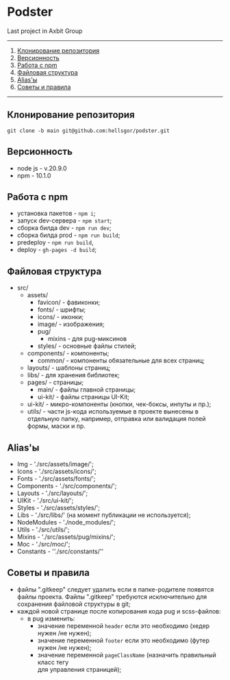 # Podster

Last project in Axbit Group

---

1. [Клонирование репозитория](#a-namerepo-clone-клонирование-репозитория-a)
2. [Версионность](#a-nameversions-версионность-a)
3. [Работа с npm](#a-namenpmcommands-работа-с-npm-a)
4. [Файловая структура](#a-namefile-structure-файловая-структура-a)
5. [Alias'ы](#a-namealias-aliasы-a)
6. [Советы и правила](#a-nametips-and-rules-советы-и-правила-a)

---

## <a name='repo-clone'>Клонирование репозитория</a>

    git clone -b main git@github.com:hellsgor/podster.git

## <a name='versions'>Версионность</a>

- node js - v.20.9.0
- npm - 10.1.0

## <a name='npmcommands'>Работа с npm</a>

- установка пакетов - `npm i`;
- запуск dev-сервера - `npm start`;
- сборка билда dev - `npm run dev`;
- сборка билда prod - `npm run build`;
- predeploy - `npm run build`,
- deploy - `gh-pages -d build`;

## <a name='file-structure'>Файловая структура</a>

- src/
    - assets/
        - favicon/ - фавиконки;
        - fonts/ - шрифты;
        - icons/ - иконки;
        - image/ - изображения;
        - pug/
            - mixins - для pug-миксинов
        - styles/ - основные файлы стилей;
    - components/ - компоненты;
        - common/ - компоненты обязательные для всех страниц;
    - layouts/ - шаблоны страниц;
    - libs/ - для хранения библиотек;
    - pages/ - страницы;
        - main/ - файлы главной страницы;
        - ui-kit/ - файлы страницы UI-Kit;
    - ui-kit/ - микро-компоненты (кнопки, чек-боксы, инпуты и пр.);
    - utils/ - части js-кода используемые в проекте вынесены в отдельную папку,
      например, отправка или валидация полей формы, маски и пр.

## <a name='alias'>Alias'ы</a>

- Img - './src/assets/image/';
- Icons - './src/assets/icons/';
- Fonts - './src/assets/fonts/';
- Components - './src/components/';
- Layouts - './src/layouts/';
- UIKit - './src/ui-kit/';
- Styles - './src/assets/styles/';
- Libs - './src/libs/' (на момент публикации не используется);
- NodeModules - './node_modules/';
- Utils - './src/utils/';
- Mixins - './src/assets/pug/mixins/';
- Moc - './src/moc/';
- Constants - ''./src/constants/''

## <a name='tips-and-rules'>Советы и правила</a>

- файлы ".gitkeep" следует удалить если в папке-родителе появятся файлы проекта.
  Файлы ".gitkeep" требуются исключительно для сохранения файловой структуры в
  git;
- каждой новой странице после копирования кода pug и scss-файлов:
    - в pug изменить:
        - значение переменной `header` если это необходимо (хедер нужен /не
          нужен);
        - значение переменной `footer` если это необходимо (футер нужен /не
          нужен);
        - значение переменной `pageClassName` (назначить правильный класс
          тегу <main> для управления страницей);
